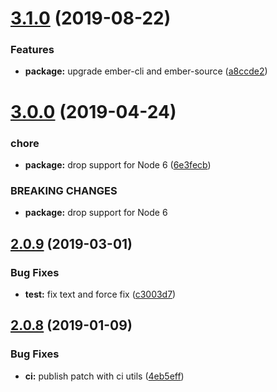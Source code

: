 # [3.1.0](https://github.com/shokmaster/ember-simple-auth-loopback-3/compare/v3.0.0...v3.1.0) (2019-08-22)


### Features

* **package:** upgrade ember-cli and ember-source ([a8ccde2](https://github.com/shokmaster/ember-simple-auth-loopback-3/commit/a8ccde2))

# [3.0.0](https://github.com/shokmaster/ember-simple-auth-loopback-3/compare/v2.0.9...v3.0.0) (2019-04-24)


### chore

* **package:** drop support for Node 6 ([6e3fecb](https://github.com/shokmaster/ember-simple-auth-loopback-3/commit/6e3fecb))


### BREAKING CHANGES

* **package:** drop support for Node 6

## [2.0.9](https://github.com/shokmaster/ember-simple-auth-loopback-3/compare/v2.0.8...v2.0.9) (2019-03-01)


### Bug Fixes

* **test:** fix text and force fix ([c3003d7](https://github.com/shokmaster/ember-simple-auth-loopback-3/commit/c3003d7))

## [2.0.8](https://github.com/shokmaster/ember-simple-auth-loopback-3/compare/v2.0.7...v2.0.8) (2019-01-09)


### Bug Fixes

* **ci:** publish patch with ci utils ([4eb5eff](https://github.com/shokmaster/ember-simple-auth-loopback-3/commit/4eb5eff))
